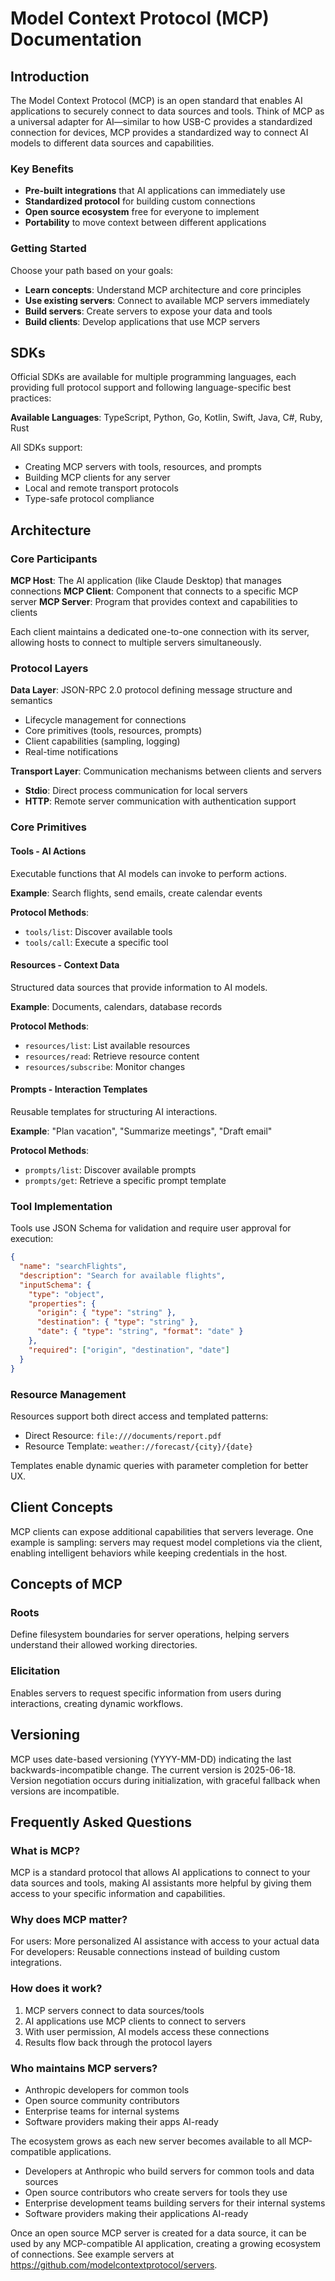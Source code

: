 # Model Context Protocol (MCP) Documentation

## Introduction

The Model Context Protocol (MCP) is an open standard that enables AI applications to securely connect to data sources and tools. Think of MCP as a universal adapter for AI—similar to how USB-C provides a standardized connection for devices, MCP provides a standardized way to connect AI models to different data sources and capabilities.

### Key Benefits

- **Pre-built integrations** that AI applications can immediately use
- **Standardized protocol** for building custom connections
- **Open source ecosystem** free for everyone to implement
- **Portability** to move context between different applications

### Getting Started

Choose your path based on your goals:

- **Learn concepts**: Understand MCP architecture and core principles
- **Use existing servers**: Connect to available MCP servers immediately
- **Build servers**: Create servers to expose your data and tools
- **Build clients**: Develop applications that use MCP servers

## SDKs

Official SDKs are available for multiple programming languages, each providing full protocol support and following language-specific best practices:

**Available Languages**: TypeScript, Python, Go, Kotlin, Swift, Java, C#, Ruby, Rust

All SDKs support:

- Creating MCP servers with tools, resources, and prompts
- Building MCP clients for any server
- Local and remote transport protocols
- Type-safe protocol compliance

## Architecture

### Core Participants

**MCP Host**: The AI application (like Claude Desktop) that manages connections
**MCP Client**: Component that connects to a specific MCP server
**MCP Server**: Program that provides context and capabilities to clients

Each client maintains a dedicated one-to-one connection with its server, allowing hosts to connect to multiple servers simultaneously.

### Protocol Layers

**Data Layer**: JSON-RPC 2.0 protocol defining message structure and semantics

- Lifecycle management for connections
- Core primitives (tools, resources, prompts)
- Client capabilities (sampling, logging)
- Real-time notifications

**Transport Layer**: Communication mechanisms between clients and servers

- **Stdio**: Direct process communication for local servers
- **HTTP**: Remote server communication with authentication support

### Core Primitives

#### Tools - AI Actions

Executable functions that AI models can invoke to perform actions.

**Example**: Search flights, send emails, create calendar events

**Protocol Methods**:

- `tools/list`: Discover available tools
- `tools/call`: Execute a specific tool

#### Resources - Context Data

Structured data sources that provide information to AI models.

**Example**: Documents, calendars, database records

**Protocol Methods**:

- `resources/list`: List available resources
- `resources/read`: Retrieve resource content
- `resources/subscribe`: Monitor changes

#### Prompts - Interaction Templates

Reusable templates for structuring AI interactions.

**Example**: "Plan vacation", "Summarize meetings", "Draft email"

**Protocol Methods**:

- `prompts/list`: Discover available prompts
- `prompts/get`: Retrieve a specific prompt template

### Tool Implementation

Tools use JSON Schema for validation and require user approval for execution:

```json
{
  "name": "searchFlights",
  "description": "Search for available flights",
  "inputSchema": {
    "type": "object",
    "properties": {
      "origin": { "type": "string" },
      "destination": { "type": "string" },
      "date": { "type": "string", "format": "date" }
    },
    "required": ["origin", "destination", "date"]
  }
}
```

### Resource Management

Resources support both direct access and templated patterns:

- Direct Resource: `file:///documents/report.pdf`
- Resource Template: `weather://forecast/{city}/{date}`

Templates enable dynamic queries with parameter completion for better UX.

## Client Concepts

MCP clients can expose additional capabilities that servers leverage. One example is sampling: servers may request model completions via the client, enabling intelligent behaviors while keeping credentials in the host.

## Concepts of MCP

### Roots

Define filesystem boundaries for server operations, helping servers understand their allowed working directories.

### Elicitation

Enables servers to request specific information from users during interactions, creating dynamic workflows.

## Versioning

MCP uses date-based versioning (YYYY-MM-DD) indicating the last backwards-incompatible change. The current version is 2025-06-18. Version negotiation occurs during initialization, with graceful fallback when versions are incompatible.

## Frequently Asked Questions

### What is MCP?

MCP is a standard protocol that allows AI applications to connect to your data sources and tools, making AI assistants more helpful by giving them access to your specific information and capabilities.

### Why does MCP matter?

For users: More personalized AI assistance with access to your actual data
For developers: Reusable connections instead of building custom integrations.

### How does it work?

1. MCP servers connect to data sources/tools
2. AI applications use MCP clients to connect to servers
3. With user permission, AI models access these connections
4. Results flow back through the protocol layers

### Who maintains MCP servers?

- Anthropic developers for common tools
- Open source community contributors
- Enterprise teams for internal systems
- Software providers making their apps AI-ready

The ecosystem grows as each new server becomes available to all MCP-compatible applications.

- Developers at Anthropic who build servers for common tools and data sources
- Open source contributors who create servers for tools they use
- Enterprise development teams building servers for their internal systems
- Software providers making their applications AI-ready

Once an open source MCP server is created for a data source, it can be used by any MCP-compatible AI application, creating a growing ecosystem of connections. See example servers at <https://github.com/modelcontextprotocol/servers>.
